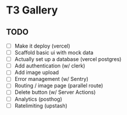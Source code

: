 # T3 Gallery

## TODO
- [ ] Make it deploy (vercel)
- [ ] Scaffold basic ui with mock data
- [ ] Actually set up a database (vercel postgres)
- [ ] Add authentication (w/ clerk)
- [ ] Add image upload
- [ ] Error management (w/ Sentry)
- [ ] Routing / image page (parallel route)
- [ ] Delete button (w/ Server Actions)
- [ ] Analytics (posthog)
- [ ] Ratelimiting (upstash)